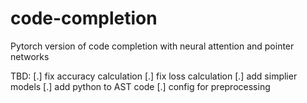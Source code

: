 # code-completion
Pytorch version of code completion with neural attention and pointer networks


TBD:
[.] fix accuracy calculation
[.] fix loss calculation
[.] add simplier models
[.] add python to AST code
[.] config for preprocessing
